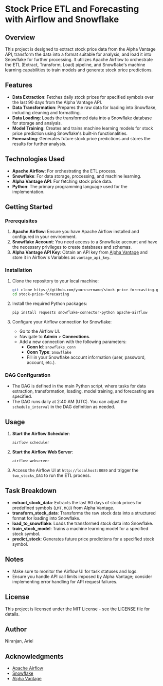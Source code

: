 # Stock Price ETL and Forecasting with Airflow and Snowflake

## Overview

This project is designed to extract stock price data from the Alpha Vantage API, transform the data into a format suitable for analysis, and load it into Snowflake for further processing. It utilizes Apache Airflow to orchestrate the ETL (Extract, Transform, Load) pipeline, and Snowflake's machine learning capabilities to train models and generate stock price predictions.

## Features

- **Data Extraction**: Fetches daily stock prices for specified symbols over the last 90 days from the Alpha Vantage API.
- **Data Transformation**: Prepares the raw data for loading into Snowflake, including cleaning and formatting.
- **Data Loading**: Loads the transformed data into a Snowflake database for storage and analysis.
- **Model Training**: Creates and trains machine learning models for stock price prediction using Snowflake's built-in functionalities.
- **Forecasting**: Generates future stock price predictions and stores the results for further analysis.

## Technologies Used

- **Apache Airflow**: For orchestrating the ETL process.
- **Snowflake**: For data storage, processing, and machine learning.
- **Alpha Vantage API**: For fetching stock price data.
- **Python**: The primary programming language used for the implementation.

## Getting Started

### Prerequisites

1. **Apache Airflow**: Ensure you have Apache Airflow installed and configured in your environment. 
2. **Snowflake Account**: You need access to a Snowflake account and have the necessary privileges to create databases and schemas.
3. **Alpha Vantage API Key**: Obtain an API key from [Alpha Vantage](https://www.alphavantage.co/support/#api-key) and store it in Airflow's Variables as `vantage_api_key`.

### Installation

1. Clone the repository to your local machine:

   ```bash
   git clone https://github.com/yourusername/stock-price-forecasting.git
   cd stock-price-forecasting
   ```

2. Install the required Python packages:

   ```bash
   pip install requests snowflake-connector-python apache-airflow
   ```

3. Configure your Airflow connection for Snowflake:
   - Go to the Airflow UI.
   - Navigate to **Admin** > **Connections**.
   - Add a new connection with the following parameters:
     - **Conn Id**: `snowflake_conn`
     - **Conn Type**: `Snowflake`
     - Fill in your Snowflake account information (user, password, account, etc.).

### DAG Configuration

- The DAG is defined in the main Python script, where tasks for data extraction, transformation, loading, model training, and forecasting are specified.
- The DAG runs daily at 2:40 AM (UTC). You can adjust the `schedule_interval` in the DAG definition as needed.

## Usage

1. **Start the Airflow Scheduler**:

   ```bash
   airflow scheduler
   ```

2. **Start the Airflow Web Server**:

   ```bash
   airflow webserver
   ```

3. Access the Airflow UI at `http://localhost:8080` and trigger the `two_stocks_DAG` to run the ETL process.

## Task Breakdown

- **extract_stock_data**: Extracts the last 90 days of stock prices for predefined symbols (`LMT`, `MCD`) from Alpha Vantage.
- **transform_stock_data**: Transforms the raw stock data into a structured format for loading into Snowflake.
- **load_to_snowflake**: Loads the transformed stock data into Snowflake.
- **train_stock_model**: Trains a machine learning model for a specified stock symbol.
- **predict_stock**: Generates future price predictions for a specified stock symbol.

## Notes

- Make sure to monitor the Airflow UI for task statuses and logs.
- Ensure you handle API call limits imposed by Alpha Vantage; consider implementing error handling for API request failures.

## License

This project is licensed under the MIT License - see the [LICENSE](LICENSE) file for details.

## Author

Niranjan, Ariel

## Acknowledgments

- [Apache Airflow](https://airflow.apache.org/)
- [Snowflake](https://snowflake.com/)
- [Alpha Vantage](https://www.alphavantage.co/)
